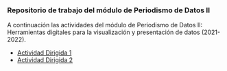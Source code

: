 ### Repositorio de trabajo del módulo de Periodismo de Datos II ###  
A continuación las actividades del módulo de Periodismo de Datos II: Herramientas digitales para la visualización y presentación de datos (2021-2022).   
- [Actividad Dirigida 1](https://github.com/nebrijas/csaldanag-web/blob/main/ad1.md)
- [Actividad Dirigida 2](https://github.com/nebrijas/csaldanag-web/blob/main/AD2.md)

